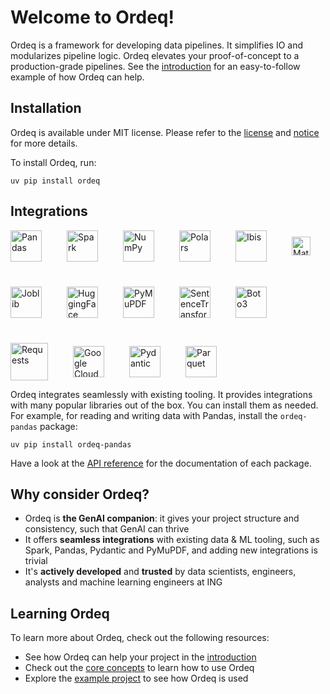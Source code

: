 # Welcome to Ordeq!

Ordeq is a framework for developing data pipelines.
It simplifies IO and modularizes pipeline logic.
Ordeq elevates your proof-of-concept to a production-grade pipelines.
See the [introduction][intro] for an easy-to-follow example of how Ordeq can help.

## Installation

Ordeq is available under MIT license.
Please refer to the [license][license] and [notice][notice] for more details.

To install Ordeq, run:

```shell
uv pip install ordeq
```

## Integrations

<div style="display: flex; gap: 40px; align-items: center; flex-wrap: wrap;">
  <img src="https://raw.githubusercontent.com/pandas-dev/pandas/main/web/pandas/static/img/pandas_mark.svg" alt="Pandas" height="50"/>
  <img src="https://icon.icepanel.io/Technology/svg/Apache-Spark.svg" alt="Spark" height="50"/>
  <img src="https://numpy.org/images/logo.svg" alt="NumPy" height="50"/>
  <img src="https://avatars.githubusercontent.com/u/83768144?s=200&v=4" alt="Polars" height="50"/>
  <img src="https://ibis-project.org/logo.svg" alt="Ibis" height="50"/>
  <img src="https://matplotlib.org/_static/images/logo2.svg" alt="Matplotlib" height="30"/>
  <img src="https://joblib.readthedocs.io/en/stable/_static/joblib_logo.svg" alt="Joblib" height="50"/>
  <img src="https://huggingface.co/front/assets/huggingface_logo.svg" alt="HuggingFace" height="50"/>
  <img src="https://pymupdf.readthedocs.io/en/latest/_static/sidebar-logo-light.svg" alt="PyMuPDF" height="50"/>
  <img src="https://www.sbert.net/_static/logo.png" alt="SentenceTransformers" height="50"/>
  <img src="https://boto3.amazonaws.com/v1/documentation/api/latest/_static/logos/aws_dark_theme_logo.svg" alt="Boto3" height="50"/>
  <img src="https://upload.wikimedia.org/wikipedia/commons/a/aa/Requests_Python_Logo.png" alt="Requests" height="60"/>
<img src="https://cloud.google.com/_static/cloud/images/social-icon-google-cloud-1200-630.png" alt="Google Cloud" height="50"/>
<img src="https://avatars.githubusercontent.com/u/110818415?v=4" alt="Pydantic" height="50"/>
<img src="https://api.nuget.org/v3-flatcontainer/parquet.net/4.22.0/icon" alt="Parquet" height="50"/>
</div>

Ordeq integrates seamlessly with existing tooling.
It provides integrations with many popular libraries out of the box.
You can install them as needed.
For example, for reading and writing data with Pandas, install the `ordeq-pandas` package:

```shell
uv pip install ordeq-pandas
```

Have a look at the [API reference][api-ref] for the documentation of each package.

## Why consider Ordeq?

- Ordeq is **the GenAI companion**: it gives your project structure and consistency, such that GenAI can thrive
- It offers **seamless integrations** with existing data & ML tooling, such as Spark, Pandas, Pydantic and PyMuPDF, and
  adding new integrations is trivial
- It's **actively developed** and **trusted** by data scientists, engineers, analysts and machine learning engineers at
  ING

## Learning Ordeq

To learn more about Ordeq, check out the following resources:

- See how Ordeq can help your project in the [introduction][intro]
- Check out the [core concepts][core-concepts] to learn how to use Ordeq
- Explore the [example project][example-project] to see how Ordeq is used

[core-concepts]: docs/getting-started/concepts/io.md

[api-ref]: docs/api/ordeq/types.md

[intro]: docs/getting-started/introduction.md

[example-project]: docs/guides/examples/example-project/README.md

[license]: ./LICENSE

[notice]: ./NOTICE

